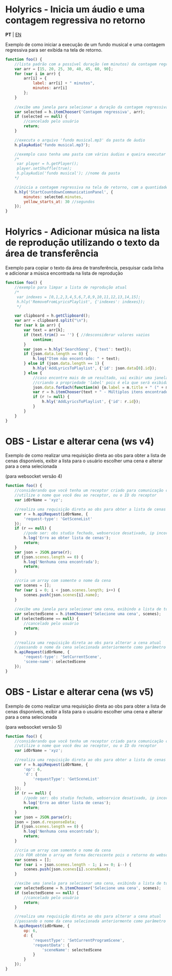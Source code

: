# Holyrics - Inicia um áudio e uma contagem regressiva no retorno

**PT** | [EN](Exemples-en.md)

Exemplo de como iniciar a execução de um fundo musical e uma contagem regressiva para ser exibida na tela de retorno.


```javascript
function foo() {
    //lista padrão com a possível duração (em minutos) da contagem regressiva
    var arr = [15, 20, 25, 30, 40, 45, 60, 90];
    for (var i in arr) {
        arr[i] = {
            label: arr[i] + " minutos",
            minutes: arr[i]
        };
    }
    
    //exibe uma janela para selecionar a duração da contagem regressiva
    var selected = h.itemChooser('Contagem regressiva', arr);
    if (selected == null) {
        //cancelado pelo usuário
        return;
    }

    //executa o arquivo 'fundo musical.mp3' da pasta de áudio
    h.playAudio('fundo musical.mp3');

    //exemplo caso tenha uma pasta com vários áudios e queira executar um aleatoriamente
    /*
     var player = h.getPlayer();
     player.setShuffle(true);
     h.playAudio('fundo musical'); //nome da pasta
    */

    //inicia a contagem regressiva na tela de retorno, com a quantidade de minutos selecionada
    h.hly('StartCountdownCommunicationPanel', {
        minutes: selected.minutes,
        yellow_starts_at: 30 //segundos
    });
}

```

# Holyrics - Adicionar música na lista de reprodução utilizando o texto da área de transferência
Exemplo para copiar o texto da área de transferência, pesquisar cada linha e adicionar a música encontrada na lista de reprodução


```javascript
function foo() {
    //exemplo para limpar a lista de reprodução atual
    /*
     var indexes = [0,1,2,3,4,5,6,7,8,9,10,11,12,13,14,15];
     h.hly('RemoveFromLyricsPlaylist', {'indexes': indexes});
     */

    var clipboard = h.getClipboard();
    var arr = clipboard.split("\n");
    for (var k in arr) {
        var text = arr[k];
        if (text.trim() == '') { //desconsiderar valores vazios
            continue;
        }
        var json = h.hly('SearchSong', {'text': text});
        if (json.data.length == 0) {
            h.log("Item não encontrado: " + text);
        } else if (json.data.length == 1) {
            h.hly('AddLyricsToPlaylist', {'id': json.data[0].id});
        } else {
            //caso encontre mais de um resultado, vai exibir uma janela para o usuário escolher um item
            //criando a propriedade 'label' pois é ela que será exibida na lista como nome do item
            json.data.forEach(function(m) {m.label = m.title + " (" + m.artist + ")";});
            var r = h.itemChooser(text + " - Múltiplos itens encontrados", json.data);
            if (r != null) {
                h.hly('AddLyricsToPlaylist', {'id': r.id});
            }
        }
    }
}
```

# OBS - Listar e alterar cena (ws v4)
Exemplo de como realizar uma requisição direta ao obs para obter a lista de cenas disponíveis, exibir a lista para o usuário escolher uma cena e alterar para a cena selecionada

(para websocket versão 4)


```javascript
function foo() {
    //considerando que você tenha um receptor criado para comunicação com o OBS
    //utilize o nome que você deu ao receptor, ou o ID do receptor
    var idOrName = 'xyz';

    //realiza uma requisição direta ao obs para obter a lista de cenas disponíveis
    var r = h.apiRequest(idOrName, {
        'request-type': 'GetSceneList'
    });
    if (r == null) {
        //pode ser: obs studio fechado, webservice desativado, ip incorreto, senha incorreta, etc
        h.log('Erro ao obter lista de cenas');
        return;
    }
    var json = JSON.parse(r);
    if (json.scenes.length == 0) {
        h.log('Nenhuma cena encontrada');
        return;
    }

    //cria um array com somente o nome da cena
    var scenes = [];
    for (var i = 0; i < json.scenes.length; i++) {
        scenes.push(json.scenes[i].name);
    }
    
    //exibe uma janela para selecionar uma cena, exibindo a lista de todas as cenas
    var selectedScene = h.itemChooser('Selecione uma cena', scenes);
    if (selectedScene == null) {
        //cancelado pelo usuário
        return;
    }
    
    //realiza uma requisição direta ao obs para alterar a cena atual
    //passando o nome da cena selecionada anteriormente como parâmetro
    h.apiRequest(idOrName, {
        'request-type': 'SetCurrentScene',
        'scene-name': selectedScene
    });
}

```

# OBS - Listar e alterar cena (ws v5)
Exemplo de como realizar uma requisição direta ao obs para obter a lista de cenas disponíveis, exibir a lista para o usuário escolher uma cena e alterar para a cena selecionada

(para websocket versão 5)


```javascript
function foo() {
    //considerando que você tenha um receptor criado para comunicação com o OBS
    //utilize o nome que você deu ao receptor, ou o ID do receptor
    var idOrName = 'xyz';

    //realiza uma requisição direta ao obs para obter a lista de cenas disponíveis
    var r = h.apiRequest(idOrName, {
        'op': 6,
        'd': {
            'requestType': 'GetSceneList'
        }
    });
    if (r == null) {
        //pode ser: obs studio fechado, webservice desativado, ip incorreto, senha incorreta, etc
        h.log('Erro ao obter lista de cenas');
        return;
    }
    var json = JSON.parse(r);
    json = json.d.responseData;
    if (json.scenes.length == 0) {
        h.log('Nenhuma cena encontrada');
        return;
    }

    //cria um array com somente o nome da cena
    //(o FOR obtém o array em forma decrescente pois o retorno do websocket da v5 vem na ordem contrária exibida na lista do OBS)
    var scenes = [];
    for (var i = json.scenes.length - 1; i >= 0; i--) {
        scenes.push(json.scenes[i].sceneName);
    }

    //exibe uma janela para selecionar uma cena, exibindo a lista de todas as cenas
    var selectedScene = h.itemChooser('Selecione uma cena', scenes);
    if (selectedScene == null) {
        //cancelado pelo usuário
        return;
    }

    //realiza uma requisição direta ao obs para alterar a cena atual
    //passando o nome da cena selecionada anteriormente como parâmetro
    h.apiRequest(idOrName, {
        op: 6,
        d: {
            'requestType': 'SetCurrentProgramScene',
            'requestData': {
                'sceneName': selectedScene
            }
        }
    });
}

```


